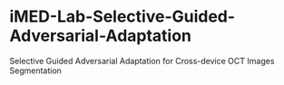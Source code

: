 # iMED-Lab-Selective-Guided-Adversarial-Adaptation
Selective Guided Adversarial Adaptation for Cross-device OCT Images Segmentation
